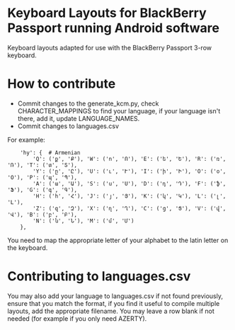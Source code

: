 # Keyboard Layouts for BlackBerry Passport running Android software
Keyboard layouts adapted for use with the BlackBerry Passport 3-row keyboard.

# How to contribute
* Commit changes to the generate_kcm.py, check CHARACTER_MAPPINGS to find your language, if your language isn't there, add it, update LANGUAGE_NAMES.
* Commit changes to languages.csv

For example:
```
    'hy': {  # Armenian
        'Q': ('ք', 'Ք'), 'W': ('ո', 'Ո'), 'E': ('ե', 'Ե'), 'R': ('ռ', 'Ռ'), 'T': ('տ', 'Տ'),
        'Y': ('ը', 'Ը'), 'U': ('ւ', 'Ւ'), 'I': ('ի', 'Ի'), 'O': ('օ', 'Օ'), 'P': ('պ', 'Պ'),
        'A': ('ա', 'Ա'), 'S': ('ս', 'Ս'), 'D': ('դ', 'Դ'), 'F': ('ֆ', 'Ֆ'), 'G': ('գ', 'Գ'),
        'H': ('հ', 'Հ'), 'J': ('յ', 'Յ'), 'K': ('կ', 'Կ'), 'L': ('լ', 'Լ'),
        'Z': ('զ', 'Զ'), 'X': ('ղ', 'Ղ'), 'C': ('ց', 'Ց'), 'V': ('վ', 'Վ'), 'B': ('բ', 'Բ'),
        'N': ('ն', 'Ն'), 'M': ('մ', 'Մ')
    },
```
You need to map the appropriate letter of your alphabet to the latin letter on the keyboard.

# Contributing to languages.csv
You may also add your language to languages.csv if not found previously, ensure that you match the format, if you find it useful to compile multiple layouts, add the appropriate filename. You may leave a row blank if not needed (for example if you only need AZERTY).
